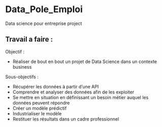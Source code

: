 # Data_Pole_Emploi
Data science pour entreprise project

## Travail a faire : 

Objectif : 

* Réaliser de bout en bout un projet de Data Science dans un contexte business

Sous-objectifs :
* Récupérer les données à partir d’une API
* Comprendre et analyser des données afin de les exploiter
* Se mettre en situation en définissant un besoin métier auquel les données peuvent répondre
* Créer un modèle prédictif
* Industrialiser le modèle
* Restituer les résultats dans un cadre professionnel 

